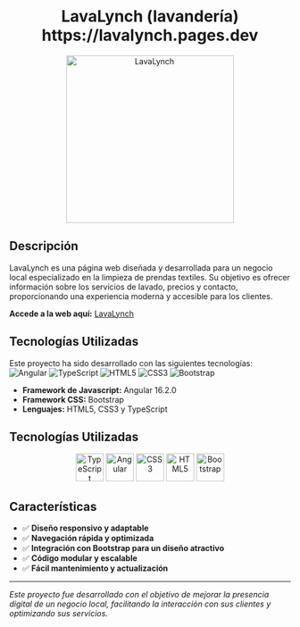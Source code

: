 <div align="center">
  <h1>LavaLynch (lavandería) <br> https://lavalynch.pages.dev </h1>
  <img src="https://github.com/Guido-Romano/lavalynch-rework/blob/main/src/assets/logo.svg" alt="LavaLynch" width="300">
</div>


##  Descripción

LavaLynch es una página web diseñada y desarrollada para un negocio local especializado en la limpieza de prendas textiles. Su objetivo es ofrecer información sobre los servicios de lavado, precios y contacto, proporcionando una experiencia moderna y accesible para los clientes.

**Accede a la web aquí:** [LavaLynch](https://lavalynch.pages.dev/)


##  Tecnologías Utilizadas

Este proyecto ha sido desarrollado con las siguientes tecnologías:
![Angular](https://img.shields.io/badge/Angular-DD0031?style=for-the-badge&logo=angular&logoColor=white)
![TypeScript](https://img.shields.io/badge/TypeScript-007ACC?style=for-the-badge&logo=typescript&logoColor=white)
![HTML5](https://img.shields.io/badge/HTML5-E34F26?style=for-the-badge&logo=html5&logoColor=white)
![CSS3](https://img.shields.io/badge/CSS3-1572B6?style=for-the-badge&logo=css3&logoColor=white)
![Bootstrap](https://img.shields.io/badge/Bootstrap-7952B3?style=for-the-badge&logo=bootstrap&logoColor=white)


- **Framework de Javascript:** Angular 16.2.0
- **Framework CSS:** Bootstrap 
- **Lenguajes:** HTML5, CSS3 y TypeScript 

## Tecnologías Utilizadas

<div align="center">
  <img src="https://cdn.jsdelivr.net/gh/devicons/devicon/icons/typescript/typescript-original.svg" alt="TypeScript" width="50" />
  <img src="https://cdn.jsdelivr.net/gh/devicons/devicon/icons/angularjs/angularjs-original.svg" alt="Angular" width="50" />
  <img src="https://cdn.jsdelivr.net/gh/devicons/devicon/icons/css3/css3-original.svg" alt="CSS3" width="50" />
  <img src="https://cdn.jsdelivr.net/gh/devicons/devicon/icons/html5/html5-original.svg" alt="HTML5" width="50" />
  <img src="https://cdn.jsdelivr.net/gh/devicons/devicon/icons/bootstrap/bootstrap-original.svg" alt="Bootstrap" width="50" />
</div>


## Características

- ✅ **Diseño responsivo y adaptable**  
- ✅ **Navegación rápida y optimizada**  
- ✅ **Integración con Bootstrap para un diseño atractivo**  
- ✅ **Código modular y escalable**  
- ✅ **Fácil mantenimiento y actualización**   


---
 *Este proyecto fue desarrollado con el objetivo de mejorar la presencia digital de un negocio local, facilitando la interacción con sus clientes y optimizando sus servicios.*
